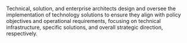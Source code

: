 Technical, solution, and enterprise architects design and oversee the implementation of technology solutions to ensure they align with policy objectives and operational requirements, focusing on technical infrastructure, specific solutions, and overall strategic direction, respectively.